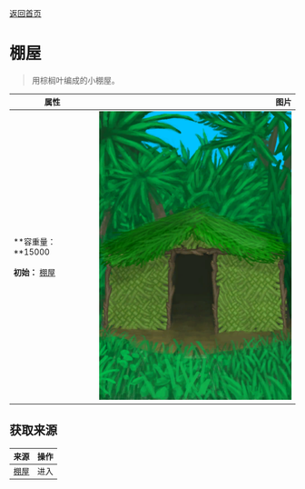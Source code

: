 [返回首页](index.md)  
# 棚屋  
> 用棕榈叶编成的小棚屋。  
  
  属性  |   图片   
 ----  |  ----:   
 **容重量：**15000<br><br>**初始：**	[棚屋](Shed.md)  |  ![](Sprite/Shed.png)   
  
## 获取来源  
来源  |  操作  
----  |  ----  
[棚屋](ShedEntrance.md)  |  进入  
